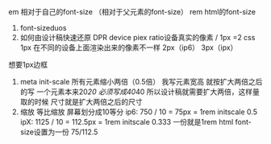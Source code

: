 em 相对于自己的font-size （相对于父元素的font-size）
rem html的font-size
1. font-sizeduos
2. 如何由设计稿快速还原
DPR device piex ratio设备真实的像素 / 1px =2
css 1px 在不同的设备上面渲染出来的像素不一样 2px（ip6） 3px（ipx）

想要1px边框 
1. meta init-scale 所有元素缩小两倍（0.5倍）
    我写元素宽高 就按扩大两倍之后的写
    一个元素本来20*20 
    必须写成40*40
    所以设计稿就需要扩大两倍，这样量取的时候 尺寸就是扩大两倍之后的尺寸
2. 缩放 等比缩放 
    屏幕划分成10等分
    ip6: 750 / 10 = 75px = 1rem  initscale  0.5
    ipX: 1125 / 10 = 112.5px = 1rem  initscale 0.333
    一份就是1rem
    html font-size设置为一份 75/112.5